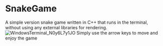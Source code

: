 # SnakeGame
A simple version snake game written in C++ that runs in the terminal, without using any external libraries for rendering.
![WindowsTerminal_N0y6L7y1JO](https://github.com/user-attachments/assets/cf8d916c-5a14-48cb-8c5d-100c50afe538)
Simply use the arrow keys to move and enjoy the game 
